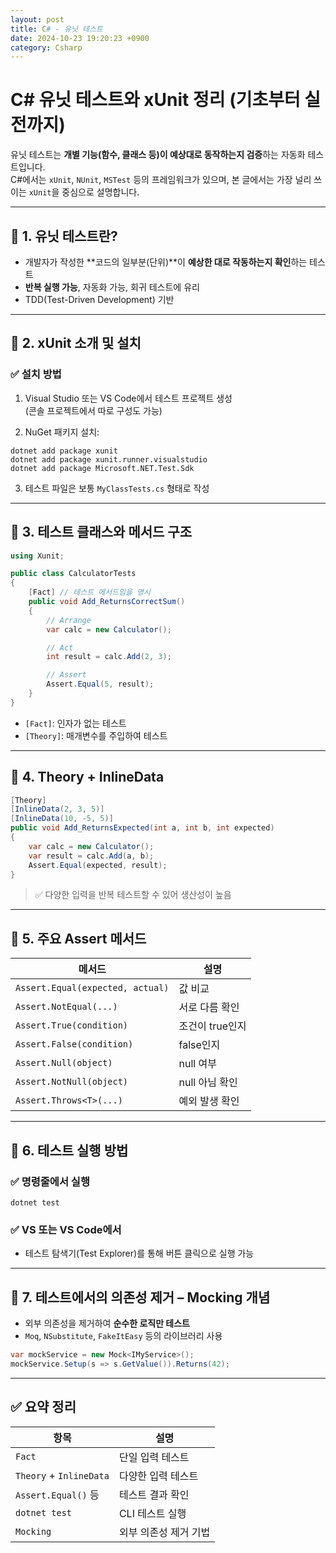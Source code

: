 ```yaml
---
layout: post
title: C# - 유닛 테스트
date: 2024-10-23 19:20:23 +0900
category: Csharp
---
```

# C# 유닛 테스트와 xUnit 정리 (기초부터 실전까지)

유닛 테스트는 **개별 기능(함수, 클래스 등)이 예상대로 동작하는지 검증**하는 자동화 테스트입니다.  
C#에서는 `xUnit`, `NUnit`, `MSTest` 등의 프레임워크가 있으며, 본 글에서는 가장 널리 쓰이는 `xUnit`을 중심으로 설명합니다.

---

## 🔷 1. 유닛 테스트란?

- 개발자가 작성한 **코드의 일부분(단위)**이 **예상한 대로 작동하는지 확인**하는 테스트
- **반복 실행 가능**, 자동화 가능, 회귀 테스트에 유리
- TDD(Test-Driven Development) 기반

---

## 🔷 2. xUnit 소개 및 설치

### ✅ 설치 방법

1. Visual Studio 또는 VS Code에서 테스트 프로젝트 생성  
   (콘솔 프로젝트에서 따로 구성도 가능)

2. NuGet 패키지 설치:
```
dotnet add package xunit
dotnet add package xunit.runner.visualstudio
dotnet add package Microsoft.NET.Test.Sdk
```

3. 테스트 파일은 보통 `MyClassTests.cs` 형태로 작성

---

## 🔷 3. 테스트 클래스와 메서드 구조

```csharp
using Xunit;

public class CalculatorTests
{
    [Fact] // 테스트 메서드임을 명시
    public void Add_ReturnsCorrectSum()
    {
        // Arrange
        var calc = new Calculator();

        // Act
        int result = calc.Add(2, 3);

        // Assert
        Assert.Equal(5, result);
    }
}
```

- `[Fact]`: 인자가 없는 테스트
- `[Theory]`: 매개변수를 주입하여 테스트

---

## 🔷 4. Theory + InlineData

```csharp
[Theory]
[InlineData(2, 3, 5)]
[InlineData(10, -5, 5)]
public void Add_ReturnsExpected(int a, int b, int expected)
{
    var calc = new Calculator();
    var result = calc.Add(a, b);
    Assert.Equal(expected, result);
}
```

> ✅ 다양한 입력을 반복 테스트할 수 있어 생산성이 높음

---

## 🔷 5. 주요 Assert 메서드

| 메서드 | 설명 |
|--------|------|
| `Assert.Equal(expected, actual)` | 값 비교 |
| `Assert.NotEqual(...)` | 서로 다름 확인 |
| `Assert.True(condition)` | 조건이 true인지 |
| `Assert.False(condition)` | false인지 |
| `Assert.Null(object)` | null 여부 |
| `Assert.NotNull(object)` | null 아님 확인 |
| `Assert.Throws<T>(...)` | 예외 발생 확인 |

---

## 🔷 6. 테스트 실행 방법

### ✅ 명령줄에서 실행

```
dotnet test
```

### ✅ VS 또는 VS Code에서

- 테스트 탐색기(Test Explorer)를 통해 버튼 클릭으로 실행 가능

---

## 🔷 7. 테스트에서의 의존성 제거 – Mocking 개념

- 외부 의존성을 제거하여 **순수한 로직만 테스트**
- `Moq`, `NSubstitute`, `FakeItEasy` 등의 라이브러리 사용

```csharp
var mockService = new Mock<IMyService>();
mockService.Setup(s => s.GetValue()).Returns(42);
```

---

## ✅ 요약 정리

| 항목 | 설명 |
|------|------|
| `Fact` | 단일 입력 테스트 |
| `Theory` + `InlineData` | 다양한 입력 테스트 |
| `Assert.Equal()` 등 | 테스트 결과 확인 |
| `dotnet test` | CLI 테스트 실행 |
| `Mocking` | 외부 의존성 제거 기법 |